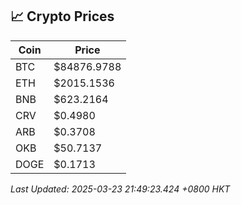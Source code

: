 ## 📈 Crypto Prices

| Coin | Price |
| ---- | ----- |
| BTC | $84876.9788 |
| ETH | $2015.1536 |
| BNB | $623.2164 |
| CRV | $0.4980 |
| ARB | $0.3708 |
| OKB | $50.7137 |
| DOGE | $0.1713 |

_Last Updated: 2025-03-23 21:49:23.424 +0800 HKT_